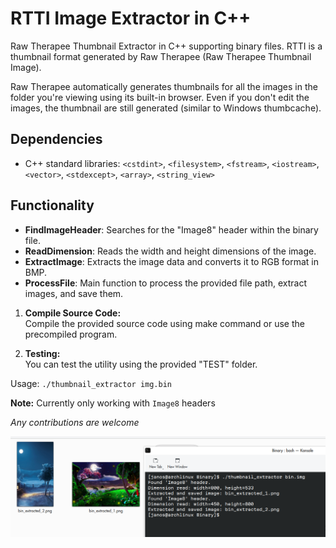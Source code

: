 # RTTI Image Extractor in C++
Raw Therapee Thumbnail Extractor in C++ supporting binary files. RTTI is a thumbnail format generated by Raw Therapee (Raw Therapee Thumbnail Image). 

Raw Therapee automatically generates thumbnails for all the images in the folder you're viewing using its built-in browser. Even if you don't edit the images, the thumbnail are still generated (similar to Windows thumbcache).

## Dependencies

- C++ standard libraries: `<cstdint>`, `<filesystem>`, `<fstream>`, `<iostream>`, `<vector>`, `<stdexcept>`, `<array>`, `<string_view>`

## Functionality

- **FindImageHeader**: Searches for the "Image8" header within the binary file.
- **ReadDimension**: Reads the width and height dimensions of the image.
- **ExtractImage**: Extracts the image data and converts it to RGB format in BMP.
- **ProcessFile**: Main function to process the provided file path, extract images, and save them.


1. **Compile Source Code:**  
   Compile the provided source code using make command or use the precompiled program.

2. **Testing:**  
You can test the utility using the provided "TEST" folder.

Usage: `./thumbnail_extractor img.bin`

**Note:** Currently only working with `Image8` headers

*Any contributions are welcome*

![Program In Use](https://raw.githubusercontent.com/Rannek/rtti_cpp/main/Screenshot_20240208_155019.png)
